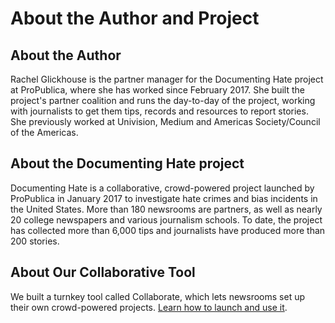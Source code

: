 # About the Author and Project

## About the Author

Rachel Glickhouse is the partner manager for the Documenting Hate project at ProPublica, where she has worked since February 2017. She built the project's partner coalition and runs the day-to-day of the project, working with journalists to get them tips, records and resources to report stories. She previously worked at Univision, Medium and Americas Society/Council of the Americas.

## About the Documenting Hate project

Documenting Hate is a collaborative, crowd-powered project launched by ProPublica in January 2017 to investigate hate crimes and bias incidents in the United States. More than 180 newsrooms are partners, as well as nearly 20 college newspapers and various journalism schools. To date, the project has collected more than 6,000 tips and journalists have produced more than 200 stories.

## About Our Collaborative Tool

We built a turnkey tool called Collaborate, which lets newsrooms set up their own crowd-powered projects. [Learn how to launch and use it](https://propublica.gitbook.io/collaborate-user-manual/).

